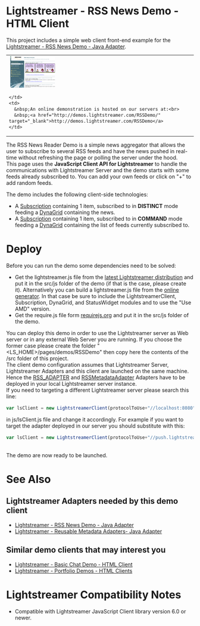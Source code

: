 # Lightstreamer - RSS News Demo - HTML Client #

This project includes a simple web client front-end example for the [Lightstreamer - RSS News Demo - Java Adapter](https://github.com/Weswit/Lightstreamer-example-RSS-adapter-java).

<table>
  <tr>
    <td style="text-align: left">
      &nbsp;<a href="http://demos.lightstreamer.com/RSSDemo/" target="_blank"><img src="screen_rss.png"></a>&nbsp;
      
    </td>
    <td>
      &nbsp;An online demonstration is hosted on our servers at:<br>
      &nbsp;<a href="http://demos.lightstreamer.com/RSSDemo/" target="_blank">http://demos.lightstreamer.com/RSSDemo</a>
    </td>
  </tr>
</table>

The RSS News Reader Demo is a simple news aggregator that allows the user to subscribe to several RSS feeds and have the news pushed in real-time without refreshing the page or polling the server under the hood.<br>
This page uses the <b>JavaScript Client API for Lightstreamer</b> to handle the communications with Lightstreamer Server and the demo starts with some feeds already subscribed to. You can add your own feeds or click on "+" to add random feeds.<br>

The demo includes the following client-side technologies:
* A [Subscription](http://www.lightstreamer.com/docs/client_javascript_uni_api/Subscription.html) containing 1 item, subscribed to in <b>DISTINCT</b> mode feeding a [DynaGrid](http://www.lightstreamer.com/docs/client_javascript_uni_api/DynaGrid.html) containing the news.
* A [Subscription](http://www.lightstreamer.com/docs/client_javascript_uni_api/Subscription.html) containing 1 item, subscribed to in <b>COMMAND</b> mode feeding a [DynaGrid](http://www.lightstreamer.com/docs/client_javascript_uni_api/DynaGrid.html) containing the list of feeds currently subscribed to.

# Deploy #

Before you can run the demo some dependencies need to be solved:

-  Get the lightstreamer.js file from the [latest Lightstreamer distribution](http://www.lightstreamer.com/download) 
   and put it in the src/js folder of the demo (if that is the case, please create it). Alternatively you can build a lightstreamer.js file from the 
   [online generator](http://www.lightstreamer.com/distros/Lightstreamer_Allegro-Presto-Vivace_5_1_1_Colosseo_20130305/Lightstreamer/DOCS-SDKs/sdk_client_javascript/tools/generator.html).
   In that case be sure to include the LightstreamerClient, Subscription, DynaGrid, and StatusWidget modules and to use the "Use AMD" version.
-  Get the require.js file form [requirejs.org](http://requirejs.org/docs/download.html) and put it in the src/js folder of the demo.

You can deploy this demo in order to use the Lightstreamer server as Web server or in any external Web Server you are running. 
If you choose the former case please create the folder "<LS_HOME>/pages/demos/RSSDemo" then copy here the contents of the /src folder of this project.<br>
The client demo configuration assumes that Lightstreamer Server, Lightstreamer Adapters and this client are launched on the same machine. Hence the [RSS_ADAPTER](https://github.com/Weswit/Lightstreamer-example-RSS-adapter-java) and [RSSMetadataAdapter](https://github.com/Weswit/Lightstreamer-example-RSS-adapter-java) Adapters have to be deployed in your local Lightstreamer server instance.<br>
If you need to targeting a different Lightstreamer server please search this line:
```js
var lsClient = new LightstreamerClient(protocolToUse+"//localhost:8080","RSSDEMO");
```
in js/lsClient.js file and change it accordingly. For example if you want to target the adapter deployed in our server you should substitute with this:
```js
var lsClient = new LightstreamerClient(protocolToUse+"//push.lightstreamer.com","RSSDEMO");
```
<br>
The demo are now ready to be launched.

# See Also #

## Lightstreamer Adapters needed by this demo client ##

* [Lightstreamer - RSS News Demo - Java Adapter](https://github.com/Weswit/Lightstreamer-example-RSS-adapter-java)
* [Lightstreamer - Reusable Metadata Adapters- Java Adapter](https://github.com/Weswit/Lightstreamer-example-ReusableMetadata-adapter-java)

## Similar demo clients that may interest you ##

* [Lightstreamer - Basic Chat Demo - HTML Client](https://github.com/Weswit/Lightstreamer-example-Chat-client-javascript)
* [Lightstreamer - Portfolio Demos - HTML Clients](https://github.com/Weswit/Lightstreamer-example-Portfolio-client-javascript)

# Lightstreamer Compatibility Notes #

- Compatible with Lightstreamer JavaScript Client library version 6.0 or newer.
